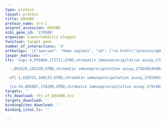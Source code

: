 ```yaml
---
type: protein
layout: protein
title: Q9XUB9
protein_name: nra-1
uniprot_accession: Q9XUB9
ncbi_gene_id: '178508'
organism: Caenorhabditis elegans
function: target gene
number_of_interactions: '4'
orthologs: '[{"species": "Homo sapiens", "id": ["<a href=\"/protein/q86yq8\">Q86YQ8</a>", "<a href=\"/protein/q8iyj1\">Q8IYJ1</a>", "<a href=\"/protein/q9hch3\">Q9HCH3</a>"]}, {"species": "Mus musculus", "id": ["<a href=\"/protein/q9dc53\">Q9DC53</a>", "<a href=\"/protein/q8jzw4\">Q8JZW4</a>", "<a href=\"/protein/a0a0r4j0j1\">A0A0R4J0J1</a>", "<a href=\"/protein/p59108\">P59108</a>"]}, {"species": "Rattus norvegicus", "id": ["<a href=\"/protein/d3zgn2\">D3ZGN2</a>", "A0A140TAJ0", "<a href=\"/protein/d3zla3\">D3ZLA3</a>", "<a href=\"/protein/b5dex3\">B5DEX3</a>"]}, {"species": "Danio rerio", "id": ["<a href=\"/protein/q1lx40\">Q1LX40</a>", "<a href=\"/protein/b0r0n3\">B0R0N3</a>", "<a href=\"/protein/e7f5x2\">E7F5X2</a>"]}]'
jaspar_matrices: ''
tfs: 'snpc-4,P91868,172711,GTRD,chromatin immunoprecipitation assay,27924024%5Buid%5D,No

  -,Q93520,181520,GTRD,chromatin immunoprecipitation assay,27924024%5Buid%5D,No

  efl-1,G5EF11,180133,GTRD,chromatin immunoprecipitation assay,27924024%5Buid%5D,No

  lin-54,Q95QD7,178280,GTRD,chromatin immunoprecipitation assay,27924024%5Buid%5D,No'
targets: ''
tfs_download: tfs_of_Q9XUB9.tsv
targets_download: ''
bindingSites_download: ''
binding_sites_ls: ''

---
```

